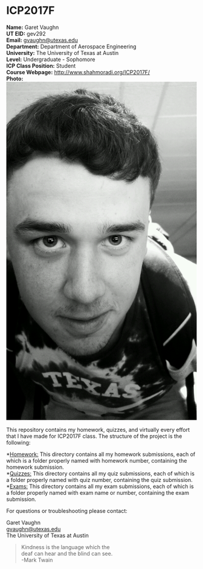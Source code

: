 # ICP2017F
**Name:** Garet Vaughn  
**UT EID:** gev292  
**Email:** gvaughn@utexas.edu  
**Department:** Department of Aerospace Engineering  
**University:** The University of Texas at Austin  
**Level:** Undergraduate - Sophomore  
**ICP Class Position:** Student  
**Course Webpage:** http://www.shahmoradi.org/ICP2017F/  
**Photo:** ![Garet Picture](https://github.com/gvaughn77/Garet-Vaughn-ICP/blob/master/images/Garet%20Picture.jpg)  
 
 This repository contains my homework, quizzes, and virtually every effort that I have made for ICP2017F class. The structure of the project is the following:

*[Homework:](https://github.com/gvaughn77/Garet-Vaughn-ICP/tree/test1/Homework) This directory contains all my homework submissions, each of which is a folder properly named with homework number, containing the homework submission.  
*[Quizzes:](https://github.com/gvaughn77/Garet-Vaughn-ICP/tree/master/Quizzes) This directory contains all my quiz submissions, each of which is a folder properly named with quiz number, containing the quiz submission.  
*[Exams:](https://github.com/gvaughn77/Garet-Vaughn-ICP/tree/master/Exams) This directory contains all my exam submissions, each of which is a folder properly named with exam name or number, containing the exam submission.  
  
  
For questions or troubleshooting please contact:  
  
Garet Vaughn  
gvaughn@utexas.edu  
The University of Texas at Austin  
  
>Kindness is the language which the  
>deaf can hear and the blind can see.  
> -Mark Twain  
